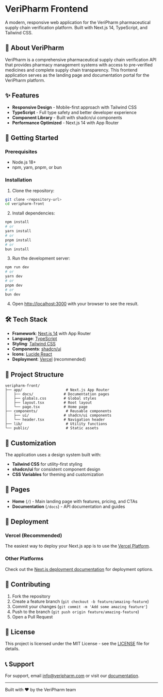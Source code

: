 # VeriPharm Frontend

A modern, responsive web application for the VeriPharm pharmaceutical supply chain verification platform. Built with Next.js 14, TypeScript, and Tailwind CSS.

## 🏥 About VeriPharm

VeriPharm is a comprehensive pharmaceutical supply chain verification API that provides pharmacy management systems with access to pre-verified medicines and complete supply chain transparency. This frontend application serves as the landing page and documentation portal for the VeriPharm platform.

## ✨ Features

- **Responsive Design** - Mobile-first approach with Tailwind CSS
- **TypeScript** - Full type safety and better developer experience
- **Component Library** - Built with shadcn/ui components
- **Performance Optimized** - Next.js 14 with App Router

## 🚀 Getting Started

### Prerequisites

- Node.js 18+ 
- npm, yarn, pnpm, or bun

### Installation

1. Clone the repository:
```bash
git clone <repository-url>
cd veripharm-front
```

2. Install dependencies:
```bash
npm install
# or
yarn install
# or
pnpm install
# or
bun install
```

3. Run the development server:
```bash
npm run dev
# or
yarn dev
# or
pnpm dev
# or
bun dev
```

4. Open [http://localhost:3000](http://localhost:3000) with your browser to see the result.

## 🛠️ Tech Stack

- **Framework**: [Next.js 14](https://nextjs.org/) with App Router
- **Language**: [TypeScript](https://www.typescriptlang.org/)
- **Styling**: [Tailwind CSS](https://tailwindcss.com/)
- **Components**: [shadcn/ui](https://ui.shadcn.com/)
- **Icons**: [Lucide React](https://lucide.dev/)
- **Deployment**: [Vercel](https://vercel.com/) (recommended)

## 📁 Project Structure

```
veripharm-front/
├── app/                    # Next.js App Router
│   ├── docs/              # Documentation pages
│   ├── globals.css        # Global styles
│   ├── layout.tsx         # Root layout
│   └── page.tsx           # Home page
├── components/             # Reusable components
│   ├── ui/                # shadcn/ui components
│   └── header.tsx         # Navigation header
├── lib/                    # Utility functions
└── public/                 # Static assets
```

## 🎨 Customization

The application uses a design system built with:
- **Tailwind CSS** for utility-first styling
- **shadcn/ui** for consistent component design
- **CSS Variables** for theming and customization

## 📱 Pages

- **Home** (`/`) - Main landing page with features, pricing, and CTAs
- **Documentation** (`/docs`) - API documentation and guides

## 🚀 Deployment

### Vercel (Recommended)

The easiest way to deploy your Next.js app is to use the [Vercel Platform](https://vercel.com/new?utm_medium=default-template&filter=next.js&utm_source=create-next-app&utm_campaign=create-next-app-readme).

### Other Platforms

Check out the [Next.js deployment documentation](https://nextjs.org/docs/app/building-your-application/deploying) for deployment options.

## 🤝 Contributing

1. Fork the repository
2. Create a feature branch (`git checkout -b feature/amazing-feature`)
3. Commit your changes (`git commit -m 'Add some amazing feature'`)
4. Push to the branch (`git push origin feature/amazing-feature`)
5. Open a Pull Request

## 📄 License

This project is licensed under the MIT License - see the [LICENSE](LICENSE) file for details.

## 📞 Support

For support, email info@veripharm.com or visit our [documentation](https://docs.veripharm.com).

---

Built with ❤️ by the VeriPharm team

